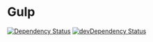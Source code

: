 # Gulp

[![Dependency Status](https://david-dm.org/shgtkshruch/gulp.png)](https://david-dm.org/shgtkshruch/gulp#info=dependencies&view=table)
[![devDependency Status](https://david-dm.org/shgtkshruch/gulp/dev-status.png)](https://david-dm.org/shgtkshruch/gulp#info=devDependencies&view=table)
